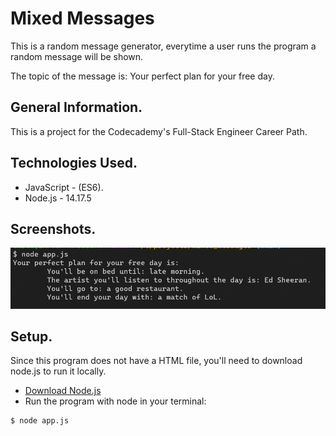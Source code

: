 # Mixed Messages

This is a random message generator, everytime a user runs the program a random message will be shown.

The topic of the message is: Your perfect plan for your free day.

## General Information.

This is a project for the Codecademy's Full-Stack Engineer Career Path.

## Technologies Used.

- JavaScript - (ES6).
- Node.js - 14.17.5

## Screenshots.

![Program Output](./img/mixed_messages_output.png "Program output")

## Setup.

Since this program does not have a HTML file, you'll need to download node.js to run it locally.

- [Download Node.js](https://nodejs.org/es/download/)
- Run the program with node in your terminal:

```
$ node app.js
```
